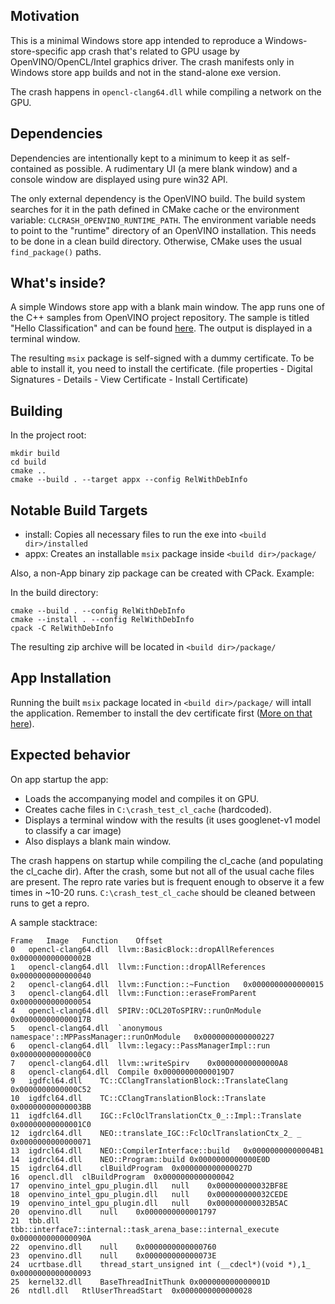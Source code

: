 Motivation
---
This is a minimal Windows store app intended to reproduce a
Windows-store-specific app crash that's related to GPU usage by
OpenVINO/OpenCL/Intel graphics driver. The crash manifests only in Windows store
app builds and not in the stand-alone exe version.

The crash happens in `opencl-clang64.dll` while compiling a network on the GPU. 

Dependencies
---
Dependencies are intentionally kept to a minimum to keep it as self-contained as
possible. A rudimentary UI (a mere blank window) and a console window are
displayed using pure win32 API.

The only external dependency is the OpenVINO build. The build system searches
for it in the path defined in CMake cache or the environment variable:
`CLCRASH_OPENVINO_RUNTIME_PATH`. The environment variable needs to point to the
"runtime" directory of an OpenVINO installation. This needs to be done in a clean
build directory. Otherwise, CMake uses the usual `find_package()` paths.

What's inside?
---
A simple Windows store app with a blank main window. The app runs one of the C++
samples from OpenVINO project repository.
The sample is titled "Hello Classification" and can be found
[here](https://github.com/openvinotoolkit/openvino/tree/releases/2022/3/samples/cpp/hello_classification).
The output is displayed in a terminal window.

The resulting `msix` package is self-signed with a dummy certificate. To be able
to install it, you need to install the certificate. (file properties - Digital
Signatures - Details - View Certificate - Install Certificate)

Building
---
In the project root:
```
mkdir build
cd build
cmake ..
cmake --build . --target appx --config RelWithDebInfo
```

Notable Build Targets
---
- install: Copies all necessary files to run the exe into `<build dir>/installed`
- appx: Creates an installable `msix` package inside `<build dir>/package/`

Also, a non-App binary zip package can be created with CPack.
Example:

In the build directory:
```
cmake --build . --config RelWithDebInfo
cmake --install . --config RelWithDebInfo
cpack -C RelWithDebInfo
```
The resulting zip archive will be located in `<build dir>/package/`

App Installation
---
Running the built `msix` package located in `<build dir>/package/` will intall
the application. Remember to install the dev certificate first
([More on that here](https://stackoverflow.com/questions/23812471/installing-appx-without-trusted-certificate)).

Expected behavior
---
On app startup the app:
- Loads the accompanying model and compiles it on GPU.
- Creates cache files in `C:\crash_test_cl_cache` (hardcoded).
- Displays a terminal window with the results (it uses googlenet-v1 model to
classify a car image)
- Also displays a blank main window.

The crash happens on startup while compiling the cl_cache (and populating the
cl_cache dir). After the crash, some but not all of the usual cache files are
present. The repro rate varies but is frequent enough to observe it a few times
in ~10-20 runs. `C:\crash_test_cl_cache` should be cleaned between runs to get a
repro.

A sample stacktrace:

```
Frame	Image	Function	Offset
0	opencl-clang64.dll	llvm::BasicBlock::dropAllReferences	0x000000000000002B	
1	opencl-clang64.dll	llvm::Function::dropAllReferences	0x0000000000000040	
2	opencl-clang64.dll	llvm::Function::~Function	0x0000000000000015	
3	opencl-clang64.dll	llvm::Function::eraseFromParent	0x0000000000000054	
4	opencl-clang64.dll	SPIRV::OCL20ToSPIRV::runOnModule	0x000000000000017B	
5	opencl-clang64.dll	`anonymous namespace'::MPPassManager::runOnModule	0x0000000000000227	
6	opencl-clang64.dll	llvm::legacy::PassManagerImpl::run	0x00000000000000C0	
7	opencl-clang64.dll	llvm::writeSpirv	0x00000000000000A8	
8	opencl-clang64.dll	Compile	0x00000000000019D7	
9	igdfcl64.dll	TC::CClangTranslationBlock::TranslateClang	0x0000000000000C52	
10	igdfcl64.dll	TC::CClangTranslationBlock::Translate	0x00000000000003BB	
11	igdfcl64.dll	IGC::FclOclTranslationCtx_0_::Impl::Translate	0x00000000000001C0	
12	igdrcl64.dll	NEO::translate_IGC::FclOclTranslationCtx_2_ _	0x0000000000000071	
13	igdrcl64.dll	NEO::CompilerInterface::build	0x00000000000004B1	
14	igdrcl64.dll	NEO::Program::build	0x0000000000000E0D	
15	igdrcl64.dll	clBuildProgram	0x000000000000027D	
16	opencl.dll	clBuildProgram	0x0000000000000042	
17	openvino_intel_gpu_plugin.dll	null	0x000000000032BF8E	
18	openvino_intel_gpu_plugin.dll	null	0x000000000032CEDE	
19	openvino_intel_gpu_plugin.dll	null	0x000000000032B5AC	
20	openvino.dll	null	0x0000000000001797	
21	tbb.dll	tbb::interface7::internal::task_arena_base::internal_execute	0x000000000000090A	
22	openvino.dll	null	0x0000000000000760	
23	openvino.dll	null	0x000000000000073E	
24	ucrtbase.dll	thread_start_unsigned int (__cdecl*)(void *),1_	0x0000000000000093	
25	kernel32.dll	BaseThreadInitThunk	0x000000000000001D	
26	ntdll.dll	RtlUserThreadStart	0x0000000000000028	
```